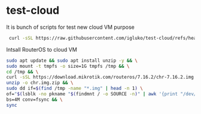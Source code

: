 # test-cloud
It is bunch of scripts for test new cloud VM purpose

```bash
 curl -sSL https://raw.githubusercontent.com/igluko/test-cloud/refs/heads/main/test-cloud.sh
```

Intsall RouterOS to cloud VM

```bash
sudo apt update && sudo apt install unzip -y && \
sudo mount -t tmpfs -o size=1G tmpfs /tmp && \
cd /tmp && \
curl -sSL https://download.mikrotik.com/routeros/7.16.2/chr-7.16.2.img.zip -o chr.img.zip && \
unzip -o chr.img.zip && \
sudo dd if=$(find /tmp -name "*.img" | head -n 1) \
of="$(lsblk -no pkname "$(findmnt / -o SOURCE -n)" | awk '{print "/dev/" $1}')" \
bs=4M conv=fsync && \
sync
```
